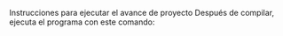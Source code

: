 Instrucciones para ejecutar el avance de proyecto
Después de compilar, ejecuta el programa con este comando:
